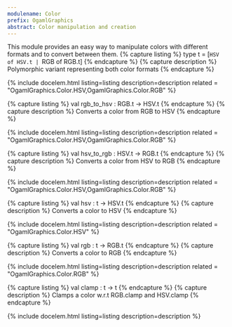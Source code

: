 ```yaml
---
modulename: Color 
prefix: OgamlGraphics
abstract: Color manipulation and creation
---
```



This module provides an easy way to manipulate colors with
 different formats and to convert between them.
{% capture listing %}
type t = [`HSV of HSV.t | `RGB of RGB.t]
{% endcapture %}
{% capture description %}
Polymorphic variant representing both color formats
{% endcapture %}

{% include docelem.html listing=listing description=description  related = "OgamlGraphics.Color.HSV,OgamlGraphics.Color.RGB" %}

{% capture listing %}
val rgb_to_hsv : RGB.t -> HSV.t
{% endcapture %}
{% capture description %}
Converts a color from RGB to HSV
{% endcapture %}

{% include docelem.html listing=listing description=description  related = "OgamlGraphics.Color.HSV,OgamlGraphics.Color.RGB" %}

{% capture listing %}
val hsv_to_rgb : HSV.t -> RGB.t
{% endcapture %}
{% capture description %}
Converts a color from HSV to RGB
{% endcapture %}

{% include docelem.html listing=listing description=description  related = "OgamlGraphics.Color.HSV,OgamlGraphics.Color.RGB" %}

{% capture listing %}
val hsv : t -> HSV.t
{% endcapture %}
{% capture description %}
Converts a color to HSV
{% endcapture %}

{% include docelem.html listing=listing description=description  related = "OgamlGraphics.Color.HSV" %}

{% capture listing %}
val rgb : t -> RGB.t
{% endcapture %}
{% capture description %}
Converts a color to RGB
{% endcapture %}

{% include docelem.html listing=listing description=description  related = "OgamlGraphics.Color.RGB" %}

{% capture listing %}
val clamp : t -> t
{% endcapture %}
{% capture description %}
Clamps a color w.r.t RGB.clamp and HSV.clamp
{% endcapture %}

{% include docelem.html listing=listing description=description   %}


